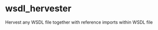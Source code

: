 wsdl_hervester
==============

Hervest any WSDL file together with reference imports within WSDL file
